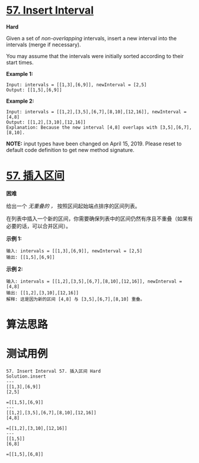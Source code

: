 # [57. Insert Interval][enTitle]

**Hard**

Given a set of  *non-overlapping*  intervals, insert a new interval into the intervals (merge if necessary).

You may assume that the intervals were initially sorted according to their start times.

**Example 1:** 

```
Input: intervals = [[1,3],[6,9]], newInterval = [2,5]
Output: [[1,5],[6,9]]

```

**Example 2:** 

```
Input: intervals = [[1,2],[3,5],[6,7],[8,10],[12,16]], newInterval = [4,8]
Output: [[1,2],[3,10],[12,16]]
Explanation: Because the new interval [4,8] overlaps with [3,5],[6,7],[8,10].
```

**NOTE:**  input types have been changed on April 15, 2019. Please reset to default code definition to get new method signature.
# [57. 插入区间][cnTitle]

**困难**

给出一个 *无重叠的 ，* 按照区间起始端点排序的区间列表。

在列表中插入一个新的区间，你需要确保列表中的区间仍然有序且不重叠（如果有必要的话，可以合并区间）。

**示例 1:** 

```
输入: intervals = [[1,3],[6,9]], newInterval = [2,5]
输出: [[1,5],[6,9]]

```

**示例 2:** 

```
输入: intervals = [[1,2],[3,5],[6,7],[8,10],[12,16]], newInterval = [4,8]
输出: [[1,2],[3,10],[12,16]]
解释: 这是因为新的区间 [4,8] 与 [3,5],[6,7],[8,10] 重叠。

```


# 算法思路

# 测试用例
```
57. Insert Interval 57. 插入区间 Hard
Solution.insert
---
[[1,3],[6,9]]
[2,5]

=[[1,5],[6,9]]
---
[[1,2],[3,5],[6,7],[8,10],[12,16]]
[4,8]

=[[1,2],[3,10],[12,16]]
---
[[1,5]]
[6,8]

=[[1,5],[6,8]]
```

[enTitle]: https://leetcode.com/problems/insert-interval/
[cnTitle]: https://leetcode-cn.com/problems/insert-interval/
